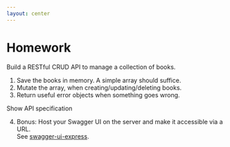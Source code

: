 ```yaml
---
layout: center
---
```


# Homework

Build a RESTful CRUD API to manage a collection of books.

1. Save the books in memory. A simple array should suffice.
2. Mutate the array, when creating/updating/deleting books.
3. Return useful error objects when something goes wrong.

<SwaggerUI url="../public/swagger/3-node.json" dialog class="my-4" >
  Show API specification
</SwaggerUI>

4. Bonus: Host your Swagger UI on the server and make it accessible via a URL.<br>
   See [swagger-ui-express](https://www.npmjs.com/package/swagger-ui-express).
